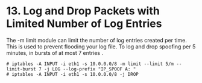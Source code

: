 # 13. Log and Drop Packets with Limited Number of Log Entries

The -m limit module can limit the number of log entries created per time. This is used to prevent flooding your log file. To log and drop spoofing per 5 minutes, in bursts of at most 7 entries .
```
# iptables -A INPUT -i eth1 -s 10.0.0.0/8 -m limit --limit 5/m --limit-burst 7 -j LOG --log-prefix "IP_SPOOF A: "
# iptables -A INPUT -i eth1 -s 10.0.0.0/8 -j DROP
```
